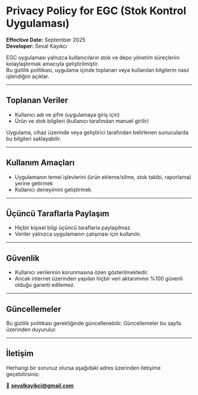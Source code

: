 # Privacy Policy for EGC (Stok Kontrol Uygulaması)

**Effective Date:** September 2025  
**Developer:** Seval Kayıkcı  

EGC uygulaması yalnızca kullanıcıların stok ve depo yönetim süreçlerini kolaylaştırmak amacıyla geliştirilmiştir.  
Bu gizlilik politikası, uygulama içinde toplanan veya kullanılan bilgilerin nasıl işlendiğini açıklar.

---

## Toplanan Veriler
- Kullanıcı adı ve şifre (uygulamaya giriş için)  
- Ürün ve stok bilgileri (kullanıcı tarafından manuel girilir)  

Uygulama, cihaz üzerinde veya geliştirici tarafından belirlenen sunucularda bu bilgileri saklayabilir.  

---

## Kullanım Amaçları
- Uygulamanın temel işlevlerini (ürün ekleme/silme, stok takibi, raporlama) yerine getirmek  
- Kullanıcı deneyimini geliştirmek  

---

## Üçüncü Taraflarla Paylaşım
- Hiçbir kişisel bilgi üçüncü taraflarla paylaşılmaz.  
- Veriler yalnızca uygulamanın çalışması için kullanılır.  

---

## Güvenlik
- Kullanıcı verilerinin korunmasına özen gösterilmektedir.  
- Ancak internet üzerinden yapılan hiçbir veri aktarımının %100 güvenli olduğu garanti edilemez.  

---

## Güncellemeler
Bu gizlilik politikası gerektiğinde güncellenebilir. Güncellemeler bu sayfa üzerinden duyurulur.  

---

## İletişim
Herhangi bir sorunuz olursa aşağıdaki adres üzerinden iletişime geçebilirsiniz:  

📧 **sevalkayikci@gmail.com**

